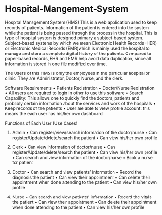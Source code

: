 # Hospital-Mangement-System

Hospital Management System (HMS)
This is a web application used to keep records of patients. Information of the patient is entered into the system while the patient is being passed through the process in the hospital. This is type of hospital system is designed primary a subject-based system. Subject-based systems by which we mean Electronic Health Records (HER) or Electronic Medical Records (EMR)which is mainly used the hospital to manage and store a complete digital history of the patients.
Compared to paper-based records, EHR and EMR help avoid data duplication, since all information is stored in one file modified over time.

The Users of this HMS is only the employees in the particular hospital or clinic. They are Administrator, Doctor, Nurse, and the clerk.

Software Requirements
•	Patients Registration
•	Doctor/Nurse Registration
•	All users are required to login in other to use this software
•	Search Capability: This allows one to quickly find the doctors, patients and probably certain information about the services and work of the hospitals 
•	Keep records of the patients
•	User are able to view profile account: this means the each user has his/her own dashboard

Functions of Each User (Use Cases)
1.	Admin
•	Can register/view/search information of the doctor/nurse
•	Can register/Update/delete/search the patient
•	Can view his/her own profile

2.	Clerk
•	Can view information of doctor/nurse
•	Can register/Update/delete/search the patient
•	Can view his/her own profile
•	Can search and view information of the doctor/nurse
•	Book a nurse for patient

3.	Doctor
•	Can search and view patients’ information
•	Record the diagnosis the patient
•	Can view their appointment
•	Can delete their appointment when done attending to the patient
•	Can view his/her own profile

4.	Nurse
•	Can search and view patients’ information
•	Record the vitals the patient
•	Can view their appointment
•	Can delete their appointment when done attending to the patient
•	Can view his/her own profile




